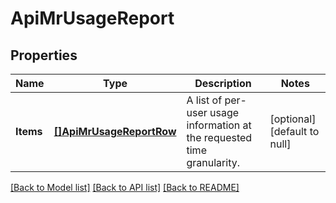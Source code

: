 # ApiMrUsageReport

## Properties
Name | Type | Description | Notes
------------ | ------------- | ------------- | -------------
**Items** | [**[]ApiMrUsageReportRow**](ApiMrUsageReportRow.md) | A list of per-user usage information at the requested time granularity. | [optional] [default to null]

[[Back to Model list]](../README.md#documentation-for-models) [[Back to API list]](../README.md#documentation-for-api-endpoints) [[Back to README]](../README.md)

